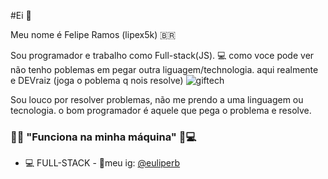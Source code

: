 #Ei 👋

Meu nome é Felipe Ramos (lipex5k) 🇧🇷

Sou programador e trabalho como Full-stack(JS). 💻
como voce pode ver não tenho poblemas em pegar outra liguagem/technologia. aqui realmente e DEVraiz
(joga o poblema q nois resolve)
![giftech](https://github.com/lipex5k/lipex5k/assets/113557336/e414ef40-618c-41e8-8c67-28643bdf2bb0)




Sou louco por resolver problemas, não me prendo a uma linguagem ou tecnologia. o bom programador é aquele que pega o problema e resolve.

### 🐱‍💻 "Funciona na minha máquina" 🧠💻

- 💻 FULL-STACK - 🌈meu ig: [@euliperb](https://www.instagram.com/euliperb/)
